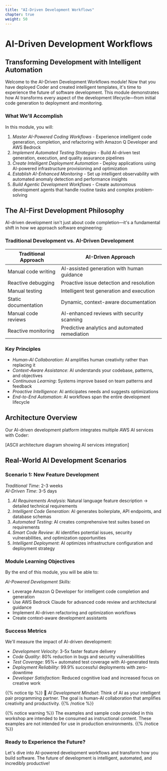 ```yaml
---
title: "AI-Driven Development Workflows"
chapter: true
weight: 50
---
```


# AI-Driven Development Workflows

## Transforming Development with Intelligent Automation

Welcome to the AI-Driven Development Workflows module! Now that you have deployed Coder and created intelligent templates, it's time to experience the future of software development. This module demonstrates how AI transforms every aspect of the development lifecycle—from initial code generation to deployment and monitoring.

### What We'll Accomplish

In this module, you will:

1. *Master AI-Powered Coding Workflows* - Experience intelligent code generation, completion, and refactoring with Amazon Q Developer and AWS Bedrock
2. *Implement Automated Testing Strategies* - Build AI-driven test generation, execution, and quality assurance pipelines
3. *Create Intelligent Deployment Automation* - Deploy applications using AI-powered infrastructure provisioning and optimization
4. *Establish AI-Enhanced Monitoring* - Set up intelligent observability with automated anomaly detection and performance insights
5. *Build Agentic Development Workflows* - Create autonomous development agents that handle routine tasks and complex problem-solving
## The AI-First Development Philosophy

AI-driven development isn't just about code completion—it's a fundamental shift in how we approach software engineering:

### Traditional Development vs. AI-Driven Development

| Traditional Approach | AI-Driven Approach |
|---------------------|--------------------|
| Manual code writing | AI-assisted generation with human guidance |
| Reactive debugging | Proactive issue detection and resolution |
| Manual testing | Intelligent test generation and execution |
| Static documentation | Dynamic, context-aware documentation |
| Manual code reviews | AI-enhanced reviews with security scanning |
| Reactive monitoring | Predictive analytics and automated remediation |

### Key Principles

- *Human-AI Collaboration*: AI amplifies human creativity rather than replacing it
- *Context-Aware Assistance*: AI understands your codebase, patterns, and objectives
- *Continuous Learning*: Systems improve based on team patterns and feedback
- *Proactive Intelligence*: AI anticipates needs and suggests optimizations
- *End-to-End Automation*: AI workflows span the entire development lifecycle
## Architecture Overview

Our AI-driven development platform integrates multiple AWS AI services with Coder:

[ASCII architecture diagram showing AI services integration]

## Real-World AI Development Scenarios

### Scenario 1: New Feature Development
*Traditional Time*: 2-3 weeks  
*AI-Driven Time*: 3-5 days

1. *AI Requirements Analysis*: Natural language feature description → detailed technical requirements
2. *Intelligent Code Generation*: AI generates boilerplate, API endpoints, and database schemas
3. *Automated Testing*: AI creates comprehensive test suites based on requirements
4. *Smart Code Review*: AI identifies potential issues, security vulnerabilities, and optimization opportunities
5. *Intelligent Deployment*: AI optimizes infrastructure configuration and deployment strategy

### Module Learning Objectives

By the end of this module, you will be able to:

*AI-Powered Development Skills:*
- Leverage Amazon Q Developer for intelligent code completion and generation
- Use AWS Bedrock Claude for advanced code review and architectural guidance
- Implement AI-driven refactoring and optimization workflows
- Create context-aware development assistants

### Success Metrics

We'll measure the impact of AI-driven development:

- *Development Velocity*: 3-5x faster feature delivery
- *Code Quality*: 80% reduction in bugs and security vulnerabilities
- *Test Coverage*: 95%+ automated test coverage with AI-generated tests
- *Deployment Reliability*: 99.9% successful deployments with zero-downtime
- *Developer Satisfaction*: Reduced cognitive load and increased focus on creative work

{{% notice tip %}}
🤖 *AI Development Mindset*: Think of AI as your intelligent pair programming partner. The goal is human-AI collaboration that amplifies creativity and productivity.
{{% /notice %}}

{{% notice warning %}}
The examples and sample code provided in this workshop are intended to be consumed as instructional content. These examples are not intended for use in production environments.
{{% /notice %}}

### Ready to Experience the Future?
Let's dive into AI-powered development workflows and transform how you build software. The future of development is intelligent, automated, and incredibly productive!